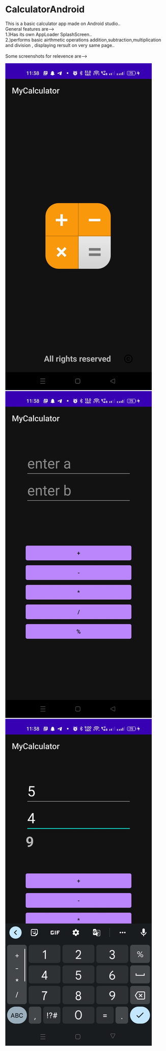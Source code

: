 # CalculatorAndroid

This is a basic calculator app made on Android studio..<br/>
General features are--><br/>
1.)Has its own AppLoader SplashScreen..<br/>
2.)performs basic airthmetic operations addition,subtraction,multiplication and division , displaying rersult on very same page..<br/>
<br/>
Some screenshots for relevence are--><br/>

![one](https://github.com/st2251/CalculatorAndroid/blob/master/app/src/main/res/drawable/c1.jpeg)
![one](https://github.com/st2251/CalculatorAndroid/blob/master/app/src/main/res/drawable/c2.jpeg)
![one](https://github.com/st2251/CalculatorAndroid/blob/master/app/src/main/res/drawable/c3.jpeg)
